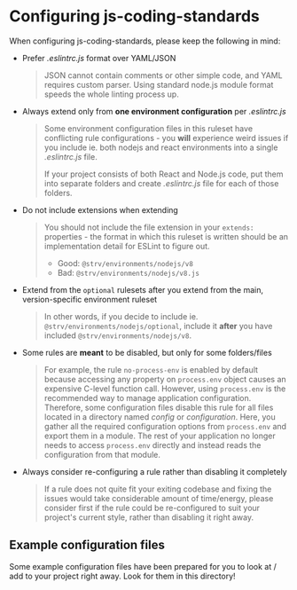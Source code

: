 # Configuring js-coding-standards

When configuring js-coding-standards, please keep the following in mind:

- Prefer _.eslintrc.js_ format over YAML/JSON
  > JSON cannot contain comments or other simple code, and YAML requires custom parser. Using standard node.js module format speeds the whole linting process up.

- Always extend only from **one environment configuration** per _.eslintrc.js_
  > Some environment configuration files in this ruleset have conflicting rule configurations - you **will** experience weird issues if you include ie. both nodejs and react environments into a single _.eslintrc.js_ file.
  >
  > If your project consists of both React and Node.js code, put them into separate folders and create _.eslintrc.js_ file for each of those folders.

- Do not include extensions when extending
  > You should not include the file extension in your `extends:` properties - the format in which this ruleset is written should be an implementation detail for ESLint to figure out.
  >
  > - Good: `@strv/environments/nodejs/v8`
  > - Bad: `@strv/environments/nodejs/v8.js`

- Extend from the `optional` rulesets after you extend from the main, version-specific environment ruleset
  > In other words, if you decide to include ie. `@strv/environments/nodejs/optional`, include it **after** you have included `@strv/environments/nodejs/v8`.

- Some rules are **meant** to be disabled, but only for some folders/files
  > For example, the rule `no-process-env` is enabled by default because accessing any property on `process.env` object causes an expensive C-level function call. However, using `process.env` is the recommended way to manage application configuration. Therefore, some configuration files disable this rule for all files located in a directory named _config_ or _configuration_. Here, you gather all the required configuration options from `process.env` and export them in a module. The rest of your application no longer needs to access `process.env` directly and instead reads the configuration from that module.

- Always consider re-configuring a rule rather than disabling it completely
  > If a rule does not quite fit your exiting codebase and fixing the issues would take considerable amount of time/energy, please consider first if the rule could be re-configured to suit your project's current style, rather than disabling it right away.

## Example configuration files

Some example configuration files have been prepared for you to look at / add to your project right away. Look for them in this directory!
